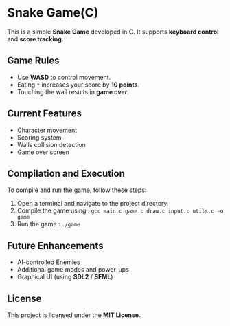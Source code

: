 # Snake Game(C)

This is a simple **Snake Game** developed in C. It supports **keyboard control** and **score tracking**.

## Game Rules

- Use **WASD** to control movement.
- Eating `*` increases your score by **10 points**.
- Touching the wall results in **game over**.

## Current Features

- Character movement
- Scoring system
- Walls collision detection
- Game over screen

## Compilation and Execution

To compile and run the game, follow these steps:

1. Open a terminal and navigate to the project directory.
2. Compile the game using : ```gcc main.c game.c draw.c input.c utils.c -o game```
3. Run the game : ```./game```

## Future Enhancements

- AI-controlled Enemies
- Additional game modes and power-ups
- Graphical UI (using **SDL2** / **SFML**)

## License

This project is licensed under the **MIT License**.
